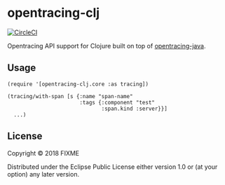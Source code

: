 # opentracing-clj
[![CircleCI](https://circleci.com/gh/alvinfrancis/opentracing-clj.svg?style=svg)](https://circleci.com/gh/alvinfrancis/opentracing-clj)

Opentracing API support for Clojure built on top of [opentracing-java](https://github.com/opentracing/opentracing-java).

## Usage

```
(require '[opentracing-clj.core :as tracing])

(tracing/with-span [s {:name "span-name"
                       :tags {:component "test"
                              :span.kind :server}}]
  ...)
```

## License

Copyright © 2018 FIXME

Distributed under the Eclipse Public License either version 1.0 or (at
your option) any later version.
